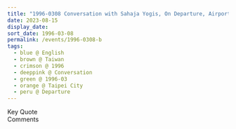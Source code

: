 ```yaml
---
title: "1996-0308 Conversation with Sahaja Yogis, On Departure, Airport, Taipei City, Taiwan"
date: 2023-08-15
display_date: 
sort_date: 1996-03-08
permalink: /events/1996-0308-b
tags:
  - blue @ English
  - brown @ Taiwan
  - crimson @ 1996
  - deeppink @ Conversation
  - green @ 1996-03
  - orange @ Taipei City
  - peru @ Departure
---
```


<wave-list>
  <list-title color="green" width="75">Key Quote</list-title>
  <list-item color="BlanchedAlmond"  width="200"></list-item>
  <list-item color="Lavender"></list-item>
  <list-item color="BlanchedAlmond"></list-item>
</wave-list>

<br>

<wave-list>
  <list-title color="green" width="75">Comments</list-title>
  <list-item color="BlanchedAlmond"  width="200"></list-item>
  <list-item color="Lavender"></list-item>
  <list-item color="BlanchedAlmond"></list-item>
</wave-list>
